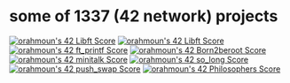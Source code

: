 # some of 1337 (42 network) projects
[![orahmoun's 42 Libft Score](https://badge42.vercel.app/api/v2/cl6xjvj5w00060gmp1rsvgeyn/project/2405719)](https://github.com/JaeSeoKim/badge42)
[![orahmoun's 42 Libft Score](https://badge42.vercel.app/api/v2/cl6xjvj5w00060gmp1rsvgeyn/project/2405719)](https://github.com/JaeSeoKim/badge42)
[![orahmoun's 42 ft_printf Score](https://badge42.vercel.app/api/v2/cl6xjvj5w00060gmp1rsvgeyn/project/2423804)](https://github.com/JaeSeoKim/badge42)
[![orahmoun's 42 Born2beroot Score](https://badge42.vercel.app/api/v2/cl6xjvj5w00060gmp1rsvgeyn/project/2430854)](https://github.com/JaeSeoKim/badge42)
[![orahmoun's 42 minitalk Score](https://badge42.vercel.app/api/v2/cl6xjvj5w00060gmp1rsvgeyn/project/2438201)](https://github.com/JaeSeoKim/badge42)
[![orahmoun's 42 so_long Score](https://badge42.vercel.app/api/v2/cl6xjvj5w00060gmp1rsvgeyn/project/2447493)](https://github.com/JaeSeoKim/badge42)
[![orahmoun's 42 push_swap Score](https://badge42.vercel.app/api/v2/cl6xjvj5w00060gmp1rsvgeyn/project/2450981)](https://github.com/JaeSeoKim/badge42)
[![orahmoun's 42 Philosophers Score](https://badge42.vercel.app/api/v2/cl6xjvj5w00060gmp1rsvgeyn/project/2456899)](https://github.com/JaeSeoKim/badge42)
